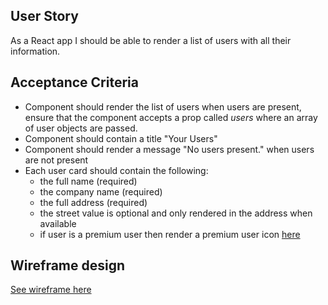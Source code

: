 ## User Story

As a React app I should be able to render a list of users with all their information.

## Acceptance Criteria

- Component should render the list of users when users are present, ensure that the component accepts a prop called _users_ where an array of user objects are passed.
- Component should contain a title "Your Users"
- Component should render a message "No users present." when users are not present
- Each user card should contain the following:
  - the full name (required)
  - the company name (required)
  - the full address (required)
  - the street value is optional and only rendered in the address when available
  - if user is a premium user then render a premium user icon [here](https://fontawesome.com/icons/crown?f=classic&s=solid)

## Wireframe design

[See wireframe here](https://paste.booking.com/data/images/8/8k29x0.png)
